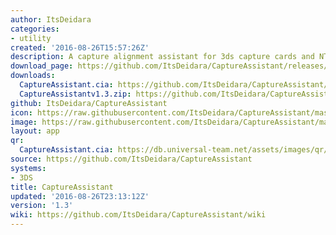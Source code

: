 ```yaml
---
author: ItsDeidara
categories:
- utility
created: '2016-08-26T15:57:26Z'
description: A capture alignment assistant for 3ds capture cards and NTRviewer
download_page: https://github.com/ItsDeidara/CaptureAssistant/releases/tag/1.3
downloads:
  CaptureAssistant.cia: https://github.com/ItsDeidara/CaptureAssistant/releases/download/1.3/CaptureAssistant.cia
  CaptureAssistantv1.3.zip: https://github.com/ItsDeidara/CaptureAssistant/releases/download/1.3/CaptureAssistantv1.3.zip
github: ItsDeidara/CaptureAssistant
icon: https://raw.githubusercontent.com/ItsDeidara/CaptureAssistant/master/assets/icon.png
image: https://raw.githubusercontent.com/ItsDeidara/CaptureAssistant/master/assets/banner.png
layout: app
qr:
  CaptureAssistant.cia: https://db.universal-team.net/assets/images/qr/captureassistant.cia.png
source: https://github.com/ItsDeidara/CaptureAssistant
systems:
- 3DS
title: CaptureAssistant
updated: '2016-08-26T23:13:12Z'
version: '1.3'
wiki: https://github.com/ItsDeidara/CaptureAssistant/wiki
---
```

